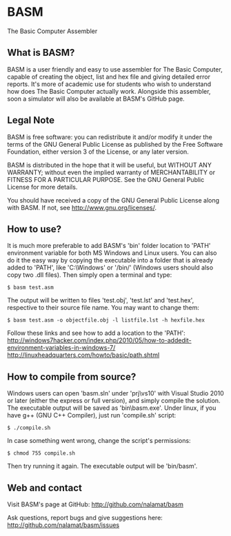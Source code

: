 # BASM

The Basic Computer Assembler


## What is BASM?

BASM is a user friendly and easy to use assembler for The Basic Computer,
capable of creating the object, list and hex file and giving detailed error
reports. It's more of academic use for students who wish to understand how
does The Basic Computer actually work. Alongside this assembler, soon a
simulator will also be available at BASM's GitHub page.


## Legal Note

BASM is free software: you can redistribute it and/or modify it under the terms
of the GNU General Public License as published by the Free Software Foundation,
either version 3 of the License, or any later version.

BASM is distributed in the hope that it will be useful, but WITHOUT ANY
WARRANTY; without even the implied warranty of MERCHANTABILITY or FITNESS FOR
A PARTICULAR PURPOSE. See the GNU General Public License for more details.

You should have received a copy of the GNU General Public License along with
BASM. If not, see <http://www.gnu.org/licenses/>.


## How to use?

It is much more preferable to add BASM's 'bin' folder location to 'PATH'
environment variable for both MS Windows and Linux users. You can also do it
the easy way by copying the executable into a folder that is already added to
'PATH', like 'C:\Windows\' or '/bin/' (Windows users should also copy
two .dll files). Then simply open a terminal and type:

    $ basm test.asm

The output will be written to files 'test.obj', 'test.lst' and 'test.hex',
respective to their source file name. You may want to change them:

    $ basm test.asm -o objectfile.obj -l listfile.lst -h hexfile.hex

Follow these links and see how to add a location to the 'PATH': 
http://windows7hacker.com/index.php/2010/05/how-to-addedit-environment-variables-in-windows-7/
http://linuxheadquarters.com/howto/basic/path.shtml


## How to compile from source?

Windows users can open 'basm.sln' under 'prj\vs10' with Visual Studio 2010 or
later (either the express or full version), and simply compile the solution.
The executable output will be saved as 'bin\basm.exe'.
Under linux, if you have g++ (GNU C++ Compiler), just run 'compile.sh' script:

    $ ./compile.sh

In case something went wrong, change the script's permissions:

    $ chmod 755 compile.sh

Then try running it again. The executable output will be 'bin/basm'.


## Web and contact

Visit BASM's page at GitHub:
    http://github.com/nalamat/basm

Ask questions, report bugs and give suggestions here:
    http://github.com/nalamat/basm/issues

